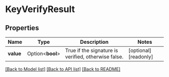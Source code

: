 # KeyVerifyResult

## Properties

Name | Type | Description | Notes
------------ | ------------- | ------------- | -------------
**value** | Option<**bool**> | True if the signature is verified, otherwise false. | [optional][readonly]

[[Back to Model list]](../README.md#documentation-for-models) [[Back to API list]](../README.md#documentation-for-api-endpoints) [[Back to README]](../README.md)


